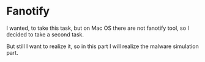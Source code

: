 # Fanotify

I wanted, to take this task, but on Mac OS there are not fanotify tool, so I decided to 
take a second task.

But still I want to realize it, so in this part I will realize the malware simulation part.